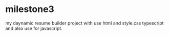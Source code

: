 # milestone3
my daynamic  resume builder  project with use html and style.css typescript and also use for javascript.
